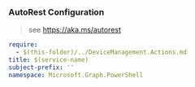 ### AutoRest Configuration

> see https://aka.ms/autorest

``` yaml
require:
  - $(this-folder)/../DeviceManagement.Actions.md
title: $(service-name)
subject-prefix: ''
namespace: Microsoft.Graph.PowerShell
```
